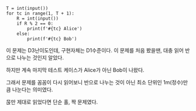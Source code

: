 ```
T = int(input())
for tc in range(1, T + 1):
    R = int(input())
    if R % 2 == 0:
        print(f'#{tc} Alice')
    else:
        print(f'#{tc} Bob')
```



이 문제는 D3난이도인데, 구현자체는 D1수준이다. 이 문제를 처음 봤을땐, 대충 읽어 반으로 나누는 것인지 알았다.

하지만 계속 마지막 테스트 케이스가 Alice가 아닌 Bob이 나왔다. 

그래서 문제를 꼼꼼이 다시 읽어보니 반으로 나누는 것이 아닌 최소 단위인 1m(정수)만큼 나눈다는 의미였다.

묹만 제대로 읽었다면 단순 홀, 짝 문제였다.